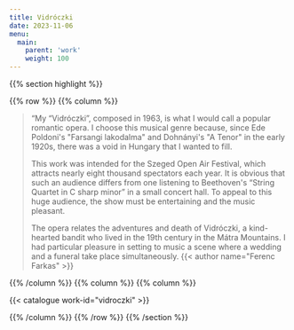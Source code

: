 ```yaml
---
title: Vidróczki
date: 2023-11-06
menu:
  main:
    parent: 'work'
    weight: 100
---
```


{{% section highlight %}}

{{% row %}}
{{% column %}}

> “My “Vidróczki”, composed in 1963, is what I would call a popular romantic opera. I choose this 
> musical genre because, since Ede Poldoni's "Farsangi lakodalma" and Dohnányi's "A Tenor" in the early 
> 1920s, there was a void in Hungary that I wanted to fill.
> 
> This work was intended for the Szeged Open Air Festival, which attracts nearly eight thousand 
> spectators each year. It is obvious that such an audience differs from one listening to Beethoven's 
> “String Quartet in C sharp minor” in a small concert hall. To appeal to this huge audience, the show 
> must be entertaining and the music pleasant.
>
> The opera relates the adventures and death of Vidróczki, a kind-hearted bandit who lived in the 19th 
> century in the Mátra Mountains. I had particular pleasure in setting to music a scene where a wedding 
> and a funeral take place simultaneously.
> {{< author name="Ferenc Farkas" >}}

{{% /column %}}
{{% column %}}
{{% column %}}

{{< catalogue work-id="vidroczki" >}}

{{% /column %}}
{{% /row %}}
{{% /section %}}
